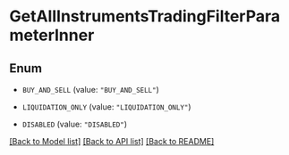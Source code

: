 # GetAllInstrumentsTradingFilterParameterInner

## Enum


* `BUY_AND_SELL` (value: `"BUY_AND_SELL"`)

* `LIQUIDATION_ONLY` (value: `"LIQUIDATION_ONLY"`)

* `DISABLED` (value: `"DISABLED"`)


[[Back to Model list]](../README.md#documentation-for-models) [[Back to API list]](../README.md#documentation-for-api-endpoints) [[Back to README]](../README.md)


